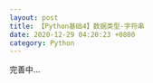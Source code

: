 ```yaml
---
layout: post
title: 【Python基础4】数据类型-字符串
date: 2020-12-29 04:20:23 +0800
category: Python 
---
```




完善中...
